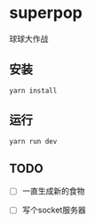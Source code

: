 # superpop

球球大作战

## 安装

    yarn install

## 运行

    yarn run dev

## TODO

- [ ] 一直生成新的食物
- [ ] 写个socket服务器

